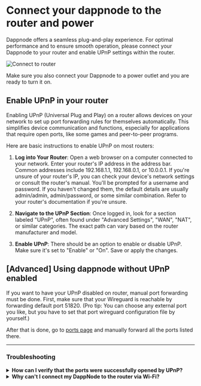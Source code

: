 # Connect your dappnode to the router and power

Dappnode offers a seamless plug-and-play experience. For optimal performance and to ensure smooth operation, please connect your Dappnode to your router and enable UPnP settings within the router.

![Connect to router](/img/connect-to-router.png)

Make sure you also connect your Dappnode to a power outlet and you are ready to turn it on.

## Enable UPnP in your router

Enabling UPnP (Universal Plug and Play) on a router allows devices on your network to set up port forwarding rules for themselves automatically. This simplifies device communication and functions, especially for applications that require open ports, like some games and peer-to-peer programs.

Here are basic instructions to enable UPnP on most routers:

1. **Log into Your Router**: Open a web browser on a computer connected to your network.
   Enter your router's IP address in the address bar. Common addresses include 192.168.1.1, 192.168.0.1, or 10.0.0.1. If you're unsure of your router's IP, you can check your device's network settings or consult the router's manual.
   You'll be prompted for a username and password. If you haven't changed them, the default details are usually admin/admin, admin/password, or some similar combination. Refer to your router's documentation if you're unsure.

2. **Navigate to the UPnP Section**: Once logged in, look for a section labeled "UPnP", often found under "Advanced Settings", "WAN", "NAT", or similar categories. The exact path can vary based on the router manufacturer and model.

3. **Enable UPnP**: There should be an option to enable or disable UPnP. Make sure it's set to "Enable" or "On".
   Save or apply the changes.

## [Advanced] Using dappnode without UPnP enabled

If you want to have your UPnP disabled on router, manual port forwarding must be done. First, make sure that your Wireguard is reachable by forwarding default port 51820. (Pro tip: You can choose any external port you like, but you have to set that port wireguard configuration file by yourself.)

After that is done, go to [ports page](http://my.dappnode/support/ports) and manually forward all the ports listed there.

<hr />

### Troubleshooting

<details>
  <summary><b>How can I verify that the ports were successfully opened by UPnP? </b></summary>

Access your dappnode <a href="http://my.dappnode/support/ports">support > ports</a> view and execute an API scan of the ports.

An alternative is to manually check if the ports have been opened successfully, follow these steps:

1. Use an online port checker tool, like "YouGetSignal" or "Canyouseeme."
2. Enter your external IP address and the port number you want to check.
3. Click "Check." If the port is open and accessible from the outside, the tool will confirm it.

Alternatively, you can use tools like `nmap` to scan your own ports from a different network.

</details>
<details>
  <summary><b>Why can't I connect my DappNode to the router via Wi-Fi?</b></summary>
  
Currently, Dappnode doesn't support Wi-Fi connections to a router. Ensure your Dappnode is connected directly to the router using an ethernet cable.

</details>
